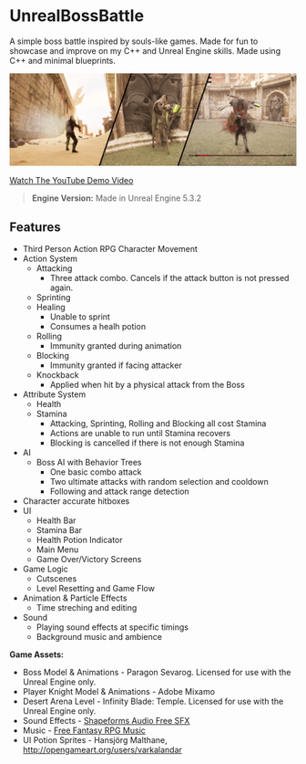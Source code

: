# UnrealBossBattle
A simple boss battle inspired by souls-like games. Made for fun to showcase and improve on my C++ and Unreal Engine skills. Made using C++ and minimal blueprints.

![Banner](BossBattleBanner1.png)

[Watch The YouTube Demo Video](https://youtu.be/9kaBWkGTkUc?si=pjO7ZW0UEAhsPSa9)

>**Engine Version:** Made in Unreal Engine 5.3.2

## Features
- Third Person Action RPG Character Movement
- Action System
  - Attacking
    - Three attack combo. Cancels if the attack button is not pressed again.
  - Sprinting
  - Healing
    - Unable to sprint
    - Consumes a healh potion
  - Rolling
    - Immunity granted during animation
  - Blocking
    - Immunity granted if facing attacker
  - Knockback
    - Applied when hit by a physical attack from the Boss
- Attribute System
  - Health
  - Stamina
    - Attacking, Sprinting, Rolling and Blocking all cost Stamina
    - Actions are unable to run until Stamina recovers
    - Blocking is cancelled if there is not enough Stamina
- AI
  - Boss AI with Behavior Trees
    - One basic combo attack
    - Two ultimate attacks with random selection and cooldown
    - Following and attack range detection
- Character accurate hitboxes
- UI
  - Health Bar
  - Stamina Bar
  - Health Potion Indicator
  - Main Menu
  - Game Over/Victory Screens
- Game Logic
  - Cutscenes
  - Level Resetting and Game Flow
- Animation & Particle Effects
  - Time streching and editing
- Sound
  - Playing sound effects at specific timings
  - Background music and ambience

**Game Assets:** 
- Boss Model & Animations - Paragon Sevarog. Licensed for use with the Unreal Engine only.
- Player Knight Model & Animations - Adobe Mixamo
- Desert Arena Level - Infinity Blade: Temple. Licensed for use with the Unreal Engine only.
- Sound Effects - [Shapeforms Audio Free SFX](https://shapeforms.itch.io/shapeforms-audio-free-sfx)
- Music - [Free Fantasy RPG Music](https://alkakrab.itch.io/free-25-fantasy-rpg-game-tracks-no-copyright-vol-2)
- UI Potion Sprites - Hansjörg Malthane, http://opengameart.org/users/varkalandar
